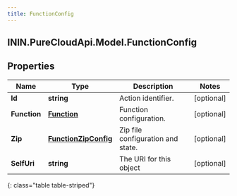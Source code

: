 ```yaml
---
title: FunctionConfig
---
```

## ININ.PureCloudApi.Model.FunctionConfig

## Properties

|Name | Type | Description | Notes|
|------------ | ------------- | ------------- | -------------|
| **Id** | **string** | Action identifier. | [optional] |
| **Function** | [**Function**](Function.html) | Function configuration. | [optional] |
| **Zip** | [**FunctionZipConfig**](FunctionZipConfig.html) | Zip file configuration and state. | [optional] |
| **SelfUri** | **string** | The URI for this object | [optional] |
{: class="table table-striped"}


